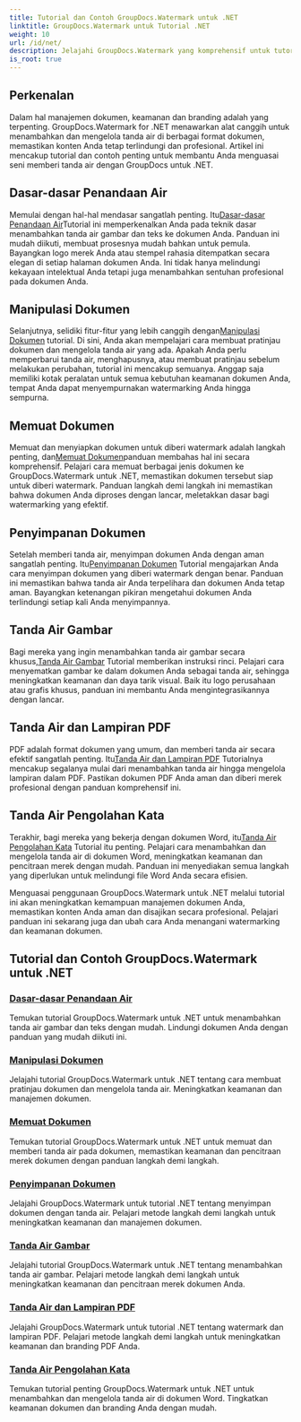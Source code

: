 ```yaml
---
title: Tutorial dan Contoh GroupDocs.Watermark untuk .NET
linktitle: GroupDocs.Watermark untuk Tutorial .NET
weight: 10
url: /id/net/
description: Jelajahi GroupDocs.Watermark yang komprehensif untuk tutorial .NET. Pelajari cara menambahkan, mengelola, dan mengamankan tanda air dalam berbagai format dokumen dengan panduan langkah demi langkah.
is_root: true
---
```

## Perkenalan

Dalam hal manajemen dokumen, keamanan dan branding adalah yang terpenting. GroupDocs.Watermark for .NET menawarkan alat canggih untuk menambahkan dan mengelola tanda air di berbagai format dokumen, memastikan konten Anda tetap terlindungi dan profesional. Artikel ini mencakup tutorial dan contoh penting untuk membantu Anda menguasai seni memberi tanda air dengan GroupDocs untuk .NET.

## Dasar-dasar Penandaan Air

 Memulai dengan hal-hal mendasar sangatlah penting. Itu[Dasar-dasar Penandaan Air](./watermarking-basics/)Tutorial ini memperkenalkan Anda pada teknik dasar menambahkan tanda air gambar dan teks ke dokumen Anda. Panduan ini mudah diikuti, membuat prosesnya mudah bahkan untuk pemula. Bayangkan logo merek Anda atau stempel rahasia ditempatkan secara elegan di setiap halaman dokumen Anda. Ini tidak hanya melindungi kekayaan intelektual Anda tetapi juga menambahkan sentuhan profesional pada dokumen Anda.

## Manipulasi Dokumen

 Selanjutnya, selidiki fitur-fitur yang lebih canggih dengan[Manipulasi Dokumen](./document-manipulation/) tutorial. Di sini, Anda akan mempelajari cara membuat pratinjau dokumen dan mengelola tanda air yang ada. Apakah Anda perlu memperbarui tanda air, menghapusnya, atau membuat pratinjau sebelum melakukan perubahan, tutorial ini mencakup semuanya. Anggap saja memiliki kotak peralatan untuk semua kebutuhan keamanan dokumen Anda, tempat Anda dapat menyempurnakan watermarking Anda hingga sempurna.

## Memuat Dokumen

 Memuat dan menyiapkan dokumen untuk diberi watermark adalah langkah penting, dan[Memuat Dokumen](./document-loadings/)panduan membahas hal ini secara komprehensif. Pelajari cara memuat berbagai jenis dokumen ke GroupDocs.Watermark untuk .NET, memastikan dokumen tersebut siap untuk diberi watermark. Panduan langkah demi langkah ini memastikan bahwa dokumen Anda diproses dengan lancar, meletakkan dasar bagi watermarking yang efektif.

## Penyimpanan Dokumen

 Setelah memberi tanda air, menyimpan dokumen Anda dengan aman sangatlah penting. Itu[Penyimpanan Dokumen](./document-savings/) Tutorial mengajarkan Anda cara menyimpan dokumen yang diberi watermark dengan benar. Panduan ini memastikan bahwa tanda air Anda terpelihara dan dokumen Anda tetap aman. Bayangkan ketenangan pikiran mengetahui dokumen Anda terlindungi setiap kali Anda menyimpannya.

## Tanda Air Gambar

 Bagi mereka yang ingin menambahkan tanda air gambar secara khusus,[Tanda Air Gambar](./image-watermarkings/) Tutorial memberikan instruksi rinci. Pelajari cara menyematkan gambar ke dalam dokumen Anda sebagai tanda air, sehingga meningkatkan keamanan dan daya tarik visual. Baik itu logo perusahaan atau grafis khusus, panduan ini membantu Anda mengintegrasikannya dengan lancar.

## Tanda Air dan Lampiran PDF

PDF adalah format dokumen yang umum, dan memberi tanda air secara efektif sangatlah penting. Itu[Tanda Air dan Lampiran PDF](./pdf-watermarking-attachments/) Tutorialnya mencakup segalanya mulai dari menambahkan tanda air hingga mengelola lampiran dalam PDF. Pastikan dokumen PDF Anda aman dan diberi merek profesional dengan panduan komprehensif ini.

## Tanda Air Pengolahan Kata

 Terakhir, bagi mereka yang bekerja dengan dokumen Word, itu[Tanda Air Pengolahan Kata](./word-processing-watermarkings/) Tutorial itu penting. Pelajari cara menambahkan dan mengelola tanda air di dokumen Word, meningkatkan keamanan dan pencitraan merek dengan mudah. Panduan ini menyediakan semua langkah yang diperlukan untuk melindungi file Word Anda secara efisien.

Menguasai penggunaan GroupDocs.Watermark untuk .NET melalui tutorial ini akan meningkatkan kemampuan manajemen dokumen Anda, memastikan konten Anda aman dan disajikan secara profesional. Pelajari panduan ini sekarang juga dan ubah cara Anda menangani watermarking dan keamanan dokumen.
## Tutorial dan Contoh GroupDocs.Watermark untuk .NET 
### [Dasar-dasar Penandaan Air](./watermarking-basics/)
Temukan tutorial GroupDocs.Watermark untuk .NET untuk menambahkan tanda air gambar dan teks dengan mudah. Lindungi dokumen Anda dengan panduan yang mudah diikuti ini.
### [Manipulasi Dokumen](./document-manipulation/)
Jelajahi tutorial GroupDocs.Watermark untuk .NET tentang cara membuat pratinjau dokumen dan mengelola tanda air. Meningkatkan keamanan dan manajemen dokumen.
### [Memuat Dokumen](./document-loadings/)
Temukan tutorial GroupDocs.Watermark untuk .NET untuk memuat dan memberi tanda air pada dokumen, memastikan keamanan dan pencitraan merek dokumen dengan panduan langkah demi langkah.
### [Penyimpanan Dokumen](./document-savings/)
Jelajahi GroupDocs.Watermark untuk tutorial .NET tentang menyimpan dokumen dengan tanda air. Pelajari metode langkah demi langkah untuk meningkatkan keamanan dan manajemen dokumen.
### [Tanda Air Gambar](./image-watermarkings/)
Jelajahi tutorial GroupDocs.Watermark untuk .NET tentang menambahkan tanda air gambar. Pelajari metode langkah demi langkah untuk meningkatkan keamanan dan pencitraan merek dokumen Anda.
### [Tanda Air dan Lampiran PDF](./pdf-watermarking-attachments/)
Jelajahi GroupDocs.Watermark untuk tutorial .NET tentang watermark dan lampiran PDF. Pelajari metode langkah demi langkah untuk meningkatkan keamanan dan branding PDF Anda.
### [Tanda Air Pengolahan Kata](./word-processing-watermarkings/)
Temukan tutorial penting GroupDocs.Watermark untuk .NET untuk menambahkan dan mengelola tanda air di dokumen Word. Tingkatkan keamanan dokumen dan branding Anda dengan mudah.